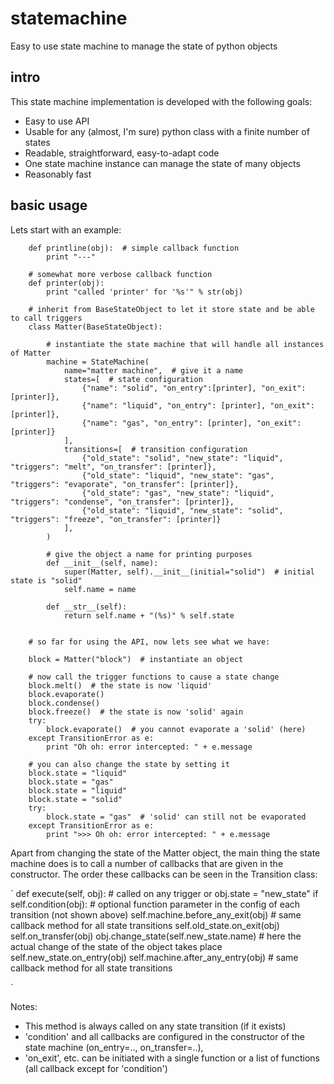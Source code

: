 # statemachine
Easy to use state machine to manage the state of python objects

## intro
This state machine implementation is developed with the following goals:

* Easy to use API
* Usable for any (almost, I'm sure) python class with a finite number of states
* Readable, straightforward, easy-to-adapt code
* One state machine instance can manage the state of many objects
* Reasonably fast


## basic usage
Lets start with an example:
```    
    def printline(obj):  # simple callback function
        print "---"
    
    # somewhat more verbose callback function
    def printer(obj):  
        print "called 'printer' for '%s'" % str(obj)
    
    # inherit from BaseStateObject to let it store state and be able to call triggers
    class Matter(BaseStateObject):  
        
        # instantiate the state machine that will handle all instances of Matter
        machine = StateMachine(  
            name="matter machine",  # give it a name
            states=[  # state configuration
                {"name": "solid", "on_entry":[printer], "on_exit":[printer]},
                {"name": "liquid", "on_entry": [printer], "on_exit": [printer]},
                {"name": "gas", "on_entry": [printer], "on_exit": [printer]}
            ],
            transitions=[  # transition configuration
                {"old_state": "solid", "new_state": "liquid", "triggers": "melt", "on_transfer": [printer]},
                {"old_state": "liquid", "new_state": "gas", "triggers": "evaporate", "on_transfer": [printer]},
                {"old_state": "gas", "new_state": "liquid", "triggers": "condense", "on_transfer": [printer]},
                {"old_state": "liquid", "new_state": "solid", "triggers": "freeze", "on_transfer": [printer]}
            ],
        )
        
        # give the object a name for printing purposes
        def __init__(self, name):
            super(Matter, self).__init__(initial="solid")  # initial state is "solid"
            self.name = name

        def __str__(self):
            return self.name + "(%s)" % self.state
    
    
    # so far for using the API, now lets see what we have:
    
    block = Matter("block")  # instantiate an object

    # now call the trigger functions to cause a state change
    block.melt()  # the state is now 'liquid'
    block.evaporate()
    block.condense()
    block.freeze()  # the state is now 'solid' again
    try:
        block.evaporate()  # you cannot evaporate a 'solid' (here)
    except TransitionError as e:
        print "Oh oh: error intercepted: " + e.message

    # you can also change the state by setting it
    block.state = "liquid"
    block.state = "gas"
    block.state = "liquid"
    block.state = "solid"
    try:
        block.state = "gas"  # 'solid' can still not be evaporated
    except TransitionError as e:
        print ">>> Oh oh: error intercepted: " + e.message
```

Apart from changing the state of the Matter object, the main thing the state machine does is to call a number of callbacks that are given in the constructor. The order these callbacks can be seen in the Transition class:

 `
    def execute(self, obj):  # called on any trigger or obj.state = "new_state"
        if self.condition(obj):  # optional function parameter in the config of each transition (not shown above)
            self.machine.before_any_exit(obj)  # same callback method for all state transitions
            self.old_state.on_exit(obj)
            self.on_transfer(obj)
            obj.change_state(self.new_state.name)  # here the actual change of the state of the object takes place
            self.new_state.on_entry(obj)
            self.machine.after_any_entry(obj)  # same callback method for all state transitions

 `

 Notes:

  * This method is always called on any state transition (if it exists)
  * 'condition' and all callbacks are configured in the constructor of the state machine (on_entry=.., on_transfer=..),
  * 'on_exit', etc. can be initiated with a single function or a list of functions (all callback except for 'condition')

